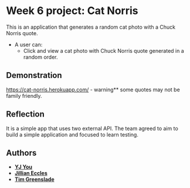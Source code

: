 # Week 6 project: Cat Norris

This is an application that generates a random cat photo with a Chuck Norris quote.

- A user can:
  - Click and view a cat photo with Chuck Norris quote generated in a random order.
  
  
## Demonstration
https://cat-norris.herokuapp.com/ - warning** some quotes may not be family friendly.




## Reflection
It is a simple app that uses two external API. The team agreed to aim to build a simple application and focused to learn testing. 



## Authors
- **[YJ You](https://github.com/DEV-YJY)**
- **[Jillian Eccles](https://github.com/FireDivine)**
- **[Tim Greenslade](https://github.com/treegroves)**

